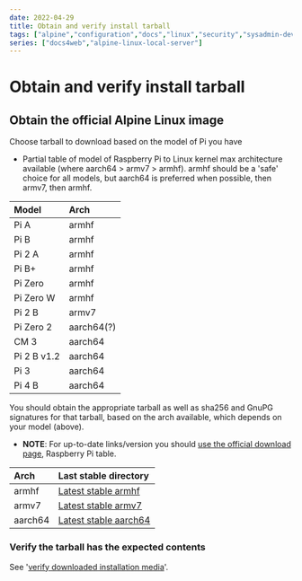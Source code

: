 ```yaml
---
date: 2022-04-29
title: Obtain and verify install tarball
tags: ["alpine","configuration","docs","linux","security","sysadmin-devops","raspberry-pi","sbc"]
series: ["docs4web","alpine-linux-local-server"]
---
```


# Obtain and verify install tarball

## Obtain the official Alpine Linux image

Choose tarball to download based on the model of Pi you have

* Partial table of model of Raspberry Pi to Linux kernel max architecture available (where aarch64 > armv7 > armhf). armhf should be a 'safe' choice for all models, but aarch64 is preferred when possible, then armv7, then armhf.

| Model       | Arch       |
|:----------- |:---------- |
| Pi A        | armhf      |
| Pi B        | armhf      |
| Pi 2 A      | armhf      |
| Pi B+       | armhf      |
| Pi Zero     | armhf      |
| Pi Zero W   | armhf      |
| Pi 2 B      | armv7      |
| Pi Zero 2   | aarch64(?) |
| CM 3        | aarch64    |
| Pi 2 B v1.2 | aarch64    |
| Pi 3        | aarch64    |
| Pi 4 B      | aarch64    |

You should obtain the appropriate tarball as well as sha256 and GnuPG signatures for that tarball, based on the arch available, which depends on your model (above).

* **NOTE**: For up-to-date links/version you should [use the official download page](https://www.alpinelinux.org/downloads/), Raspberry Pi table.

| Arch    | Last stable directory                                                                          |
|:------- |:---------------------------------------------------------------------------------------------- |
| armhf   | [Latest stable armhf](https://dl-cdn.alpinelinux.org/alpine/latest-stable/releases/armhf/)     |
| armv7   | [Latest stable armv7](https://dl-cdn.alpinelinux.org/alpine/latest-stable/releases/armv7/)     |
| aarch64 | [Latest stable aarch64](https://dl-cdn.alpinelinux.org/alpine/latest-stable/releases/aarch64/) |

### Verify the tarball has the expected contents

See '[verify downloaded installation media](../../verify-downloaded-install-media/_index.md)'.
